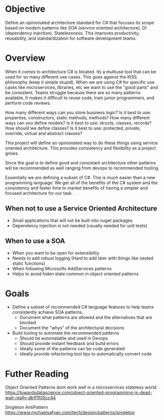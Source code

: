 # Objective
Define an opinionated architecture standard for C# that focuses its scope based on modern patterns like SOA (service oriented architecture), DI (dependency injection), Statelessness. This improves productivity, reusability, and standardization for software development teams.

# Overview
When it comes to architecture C# is bloated. Its a multiuse tool that can be used for so many different use cases. This goes against the KISS philosophy (keep it simple stupid). When we are using C# for specific use cases like microservices, libraries, etc we want to use the "good parts" and be consistent. Teams struggle because
there are so many patterns available. It makes it difficult to reuse code, train junior programmers, and perform code reviews.

How many different ways can you store business logic? Is it best to use: properties, constructors, static methods, methods?
How many different ways can you define models? Is it best to use: structs, classes, records?
How should we define classes? Is it best to use: protected, private, override, virtual and abstract classes?

This project will define an opinionated way to do these things using service oriented architecture. This provides consistency and flexibility as a project grows.

Since the goal is to define good and consistant architecture other patterns will be recommended as well ranging from devops to recommended tooling.

Essentially we are defining a subset of C#. This is much easier than a new programming language. We get all of the benefits of the C# system and the consistency and faster time to market benefits of having a simpler and focused architecture for our task.

## When not to use a Service Oriented Architecture
* Small applications that will not be built into nuget packages
* Dependency injection is not needed (usually needed for unit tests)

## When to use a SOA
* When you want to be open for extensibility
* Needs to add robust logging (Hard to add later with things like nested static functions)
* When following Microsofts AddServices patterns
* Helps to avoid hiden state common in object oriented patterns

# Goals
* Define a subset of recommended C# language features to help teams consistently achieve SOA patterns.
  *  Document what patterns are allowed and the alternatives that are blocked
  *  Document the "whys" of the architectural decisions
* Build tooling to automate the recommended patterns
  *  Should be automatable and used in Devops
  *  Should provide instant feedback and build errors
  *  Ideally some of the patterns can be code generated
  *  Ideally provide refactoring tool tips to automatically convert code

# Futher Reading
Object Oriented Patterns dont work well in a microservices stateless world.
https://towardsdatascience.com/object-oriented-programming-is-dead-wait-really-db1f1f05cc44

Singleton AntiPattern
https://www.michaelsafyan.com/tech/design/patterns/singleton

